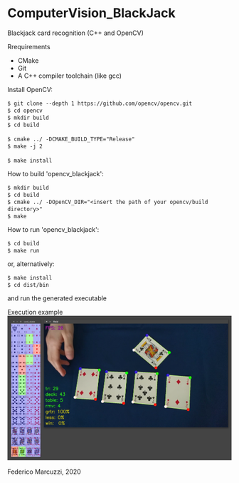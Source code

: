 # ComputerVision_BlackJack
Blackjack card recognition (C++ and OpenCV)


Rrequirements

 - CMake
 - Git
 - A C++ compiler toolchain (like gcc)


Install OpenCV:

```console
$ git clone --depth 1 https://github.com/opencv/opencv.git
$ cd opencv
$ mkdir build
$ cd build

$ cmake ../ -DCMAKE_BUILD_TYPE="Release"
$ make -j 2

$ make install
```


How to build 'opencv_blackjack':

```console
$ mkdir build
$ cd build
$ cmake ../ -DOpenCV_DIR="<insert the path of your opencv/build directory>"
$ make
```


How to run 'opencv_blackjack':

```console
$ cd build
$ make run
```

or, alternatively:

```console
$ make install
$ cd dist/bin
```
and run the generated executable


Execution example
![execution example](https://github.com/FedericoMarcuzzi/ComputerVision_BlackJack/blob/master/execution_example.png)


Federico Marcuzzi, 2020


